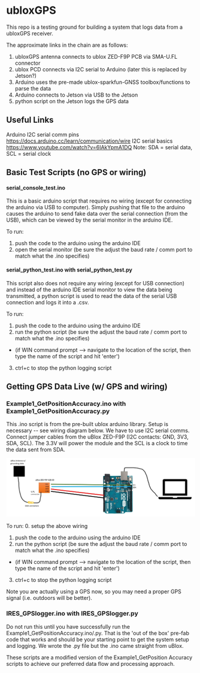 # ubloxGPS
This repo is a testing ground for building a system that logs data from a ubloxGPS receiver.

The approximate links in the chain are as follows:
1. ubloxGPS antenna connects to ublox ZED-F9P PCB via SMA-U.FL connector
2. ublox PCD connects via I2C serial to Arduino (later this is replaced by Jetson?)
3. Arduino uses the pre-made ublox-sparkfun-GNSS toolbox/functions to parse the data
4. Arduino connects to Jetson via USB to the Jetson
5. python script on the Jetson logs the GPS data

## Useful Links
Arduino I2C serial comm pins https://docs.arduino.cc/learn/communication/wire
I2C serial basics https://www.youtube.com/watch?v=6IAkYpmA1DQ
Note: SDA = serial data, SCL = serial clock

## Basic Test Scripts (no GPS or wiring)
#### serial_console_test.ino
This is a basic arduino script that requires no wiring (except for connecting the arduino via USB to computer). Simply pushing that file to the arduino causes the arduino to send fake data over the serial connection (from the USB), which can be viewed by the serial monitor in the arduino IDE.

To run:
1. push the code to the arduino using the arduino IDE
2. open the serial monitor (be sure the adjust the baud rate / comm port to match what the .ino specifies)

#### serial_python_test.ino with serial_python_test.py
This script also does not require any wiring (except for USB connection) and instead of the arduino IDE serial monitor to view the data being transmitted, a python script is used to read the data of the serial USB connection and logs it into a .csv.

To run:
1. push the code to the arduino using the arduino IDE
2. run the python script (be sure the adjust the baud rate / comm port to match what the .ino specifies)
 - (if WIN command prompt --> navigate to the location of the script, then type the name of the script and hit 'enter')
3. ctrl+c to stop the python logging script

## Getting GPS Data Live (w/ GPS and wiring)
### Example1_GetPositionAccuracy.ino with Example1_GetPositionAccuracy.py
This .ino script is from the pre-built ublox arduino library. Setup is necessary -- see wiring diagram below. We have to use I2C serial comms. Connect jumper cables from the uBlox ZED-F9P (I2C contacts: GND, 3V3, SDA, SCL). The 3.3V will power the module and the SCL is a clock to time the data sent from SDA. 

![wiring diagram](./extras/wiring_uBloxToCSV.JPG)

To run:
0. setup the above wiring
1. push the code to the arduino using the arduino IDE
2. run the python script (be sure the adjust the baud rate / comm port  to match what the .ino specifies)
 - (if WIN command prompt --> navigate to the location of the script, then type the name of the script and hit 'enter')
3. ctrl+c to stop the python logging script

Note you are actually using a GPS now, so you may need a proper GPS signal (i.e. outdoors will be better).

### IRES_GPSlogger.ino with IRES_GPSlogger.py
Do not run this until you have successfully run the Example1_GetPositionAccuracy.ino/.py. That is the 'out of the box' pre-fab code that works and should be your starting point to get the system setup and logging. We wrote the .py file but the .ino came straight from uBlox.

These scripts are a modified version of the Example1_GetPosition Accuracy scripts to achieve our preferred data flow and processing approach.


